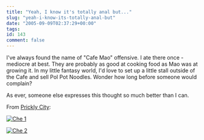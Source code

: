 ```yaml
---
title: "Yeah, I know it's totally anal but..."
slug: "yeah-i-know-its-totally-anal-but"
date: "2005-09-09T02:37:29+00:00"
tags:
id: 143
comment: false
---
```


I've always found the name of "Cafe Mao" offensive. I ate there once - mediocre at best. They are probably as good at cooking food as Mao was at growing it. In my little fantasy world, I'd love to set up a little stall outside of the Cafe and sell Pol Pot Noodles. Wonder how long before someone would complain?

As ever, someone else expresses this thought so much better than I can.

From [Prickly City](http://www.ucomics.com/pricklycity/):

[![Che 1](http://static.flickr.com/28/59793745_da292c1cab.jpg)](http://static.flickr.com/28/59793745_da292c1cab_o.gif)

[![Che 2](http://static.flickr.com/26/59793759_d6478c5abb.jpg)](http://static.flickr.com/26/59793759_d6478c5abb_o.gif)

